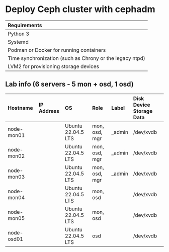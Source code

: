 # Deploy Ceph cluster with cephadm

| Requirements |
| :--- |
| Python 3 |
| Systemd |
| Podman or Docker for running containers |
| Time synchronization (such as Chrony or the legacy ntpd) |
| LVM2 for provisioning storage devices |


## Lab info (6 servers - 5 mon + osd, 1 osd)
| Hostname | IP Address | OS | Role | Label | Disk Device Storage Data |
| :--- | :--- | :--- | :--- | :--- | :--- |
| node-mon01 |  | Ubuntu 22.04.5 LTS | mon, osd, mgr | _admin | /dev/xvdb |
| node-mon02 |  | Ubuntu 22.04.5 LTS | mon, osd, mgr | _admin | /dev/xvdb |
| node-mon03 |  | Ubuntu 22.04.5 LTS | mon, osd, mgr | _admin | /dev/xvdb |
| node-mon04 |  | Ubuntu 22.04.5 LTS | mon, osd | | /dev/xvdb |
| node-mon05 |  | Ubuntu 22.04.5 LTS | mon, osd | | /dev/xvdb |
| node-osd01  |  | Ubuntu 22.04.5 LTS | osd | | /dev/xvdb |
